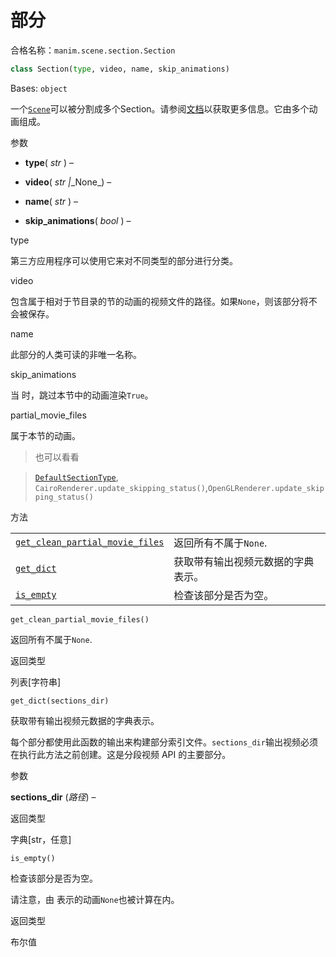 # 部分


合格名称：`manim.scene.section.Section`

```py
class Section(type, video, name, skip_animations)
```

Bases: `object`

一个[`Scene`]()可以被分割成多个Section。请参阅[文档]()以获取更多信息。它由多个动画组成。

参数

*   **type**( _str_ ) –
    
*   **video**( _str_ _|_\_None_) –
    
*   **name**( _str_ ) –
    
*   **skip_animations**( _bool_ ) –
    

type

第三方应用程序可以使用它来对不同类型的部分进行分类。

video

包含属于相对于节目录的节的动画的视频文件的路径。如果`None`，则该部分将不会被保存。

name

此部分的人类可读的非唯一名称。

skip_animations

当 时，跳过本节中的动画渲染`True`。

partial_movie_files

属于本节的动画。


> 也可以看看

> [`DefaultSectionType`](), `CairoRenderer.update_skipping_status()`,`OpenGLRenderer.update_skipping_status()`


方法

|||
|-|-|
[`get_clean_partial_movie_files`]()|返回所有不属于`None`.
[`get_dict`]()|获取带有输出视频元数据的字典表示。
[`is_empty`](")|检查该部分是否为空。


`get_clean_partial_movie_files()`

返回所有不属于`None`.

返回类型

列表\[字符串\]

`get_dict(sections_dir)`

获取带有输出视频元数据的字典表示。

每个部分都使用此函数的输出来构建部分索引文件。`sections_dir`输出视频必须在执行此方法之前创建。这是分段视频 API 的主要部分。

参数

**sections_dir** (_路径_) –

返回类型

字典\[str，任意\]

`is_empty()`

检查该部分是否为空。

请注意，由 表示的动画`None`也被计算在内。

返回类型

布尔值